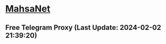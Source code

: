 
# [MahsaNet](https://t.me/mahsa_net)
## Free Telegram Proxy (Last Update: 2024-02-02 21:39:20)

    